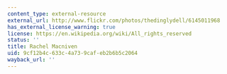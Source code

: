 ```yaml
---
content_type: external-resource
external_url: http://www.flickr.com/photos/thedinglydell/6145011968
has_external_license_warning: true
license: https://en.wikipedia.org/wiki/All_rights_reserved
status: ''
title: Rachel Macniven
uid: 9cf12b4c-633c-4a73-9caf-eb2b6b5c2064
wayback_url: ''
---
```

